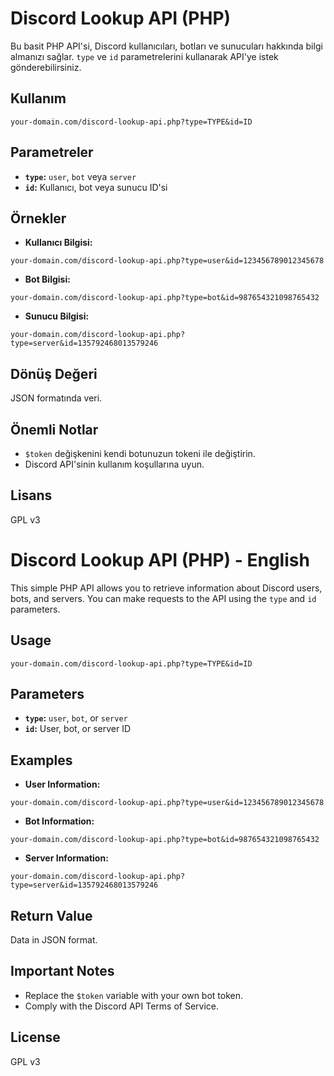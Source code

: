 # Discord Lookup API (PHP)

Bu basit PHP API'si, Discord kullanıcıları, botları ve sunucuları hakkında bilgi almanızı sağlar. `type` ve `id` parametrelerini kullanarak API'ye istek gönderebilirsiniz.

## Kullanım

```
your-domain.com/discord-lookup-api.php?type=TYPE&id=ID
```

## Parametreler

* **`type`:**  `user`, `bot` veya `server`
* **`id`:**  Kullanıcı, bot veya sunucu ID'si

## Örnekler

* **Kullanıcı Bilgisi:**

```
your-domain.com/discord-lookup-api.php?type=user&id=123456789012345678
```

* **Bot Bilgisi:**

```
your-domain.com/discord-lookup-api.php?type=bot&id=987654321098765432
```

* **Sunucu Bilgisi:**

```
your-domain.com/discord-lookup-api.php?type=server&id=135792468013579246
```

## Dönüş Değeri

JSON formatında veri.

## Önemli Notlar

* `$token` değişkenini kendi botunuzun tokeni ile değiştirin.
* Discord API'sinin kullanım koşullarına uyun.

## Lisans

GPL v3


# Discord Lookup API (PHP) - English

This simple PHP API allows you to retrieve information about Discord users, bots, and servers. You can make requests to the API using the `type` and `id` parameters.

## Usage

```
your-domain.com/discord-lookup-api.php?type=TYPE&id=ID
```

## Parameters

* **`type`:**  `user`, `bot`, or `server`
* **`id`:**  User, bot, or server ID

## Examples

* **User Information:**

```
your-domain.com/discord-lookup-api.php?type=user&id=123456789012345678
```

* **Bot Information:**

```
your-domain.com/discord-lookup-api.php?type=bot&id=987654321098765432
```

* **Server Information:**

```
your-domain.com/discord-lookup-api.php?type=server&id=135792468013579246
```

## Return Value

Data in JSON format.

## Important Notes

* Replace the `$token` variable with your own bot token.
* Comply with the Discord API Terms of Service.

## License

GPL v3
